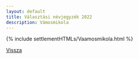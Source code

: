 ```yaml
---
layout: default
title: Választási névjegyzék 2022
description: Vámosmikola
---
```


{% include settlementHTMLs/Vaamosmikola.html %}

[Vissza](./)